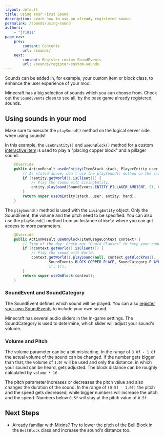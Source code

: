 ```yaml
---
layout: default
title: Using Your First Sound
description: Learn how to use an already registered sound.
permalink: /sounds/using-sound
authors:
    - "jr1811"
page_nav:
    prev:
        content: Contents
        url: /sounds/
    next:
        content: Register custom SoundEvents
        url: /sounds/register-custom-sounds
---
```


Sounds can be added in, for example, your custom item or block class, to enhance the user experience of your mod.

Minecraft has a big selection of sounds which you can choose from. Check out the `SoundEvents` class to see all, by the base game already registered, sounds.

## Using sounds in your mod

Make sure to execute the `playSound()` method on the logical server side when using sounds!

In this example, the `useOnEntity()` and `useOnBlock()` method for a custom [interactive Item](/items/interactive-items) is used to play a "placing copper block" and a pillager sound.

```java
    @Override
    public ActionResult useOnEntity(ItemStack stack, PlayerEntity user, LivingEntity entity, Hand hand) {
        // As stated above, don't use the playSound() mothod on the client side.
        if (!entity.getWorld().isClient()) {
            // Play the sound with LivingEntity.
            entity.playSound(SoundEvents.ENTITY_PILLAGER_AMBIENT, 2f, 0.7f);
        }
        return super.useOnEntity(stack, user, entity, hand);
    }

```

The `playSound()` method is used with the `LivingEntity` object. Only the SoundEvent, the volume and the pitch need to be specified. You can also use the `playSound()`  method from an Instance of `World` where you can get access to more parameters.

```java
    @Override
    public ActionResult useOnBlock(ItemUsageContext context) {
        // Tipp of the day: Check out "Guard Clauses" to keep your code clean.
        if (!context.getWorld().isClient()) {
            // Play the sound with World.
            context.getWorld().playSound(null, context.getBlockPos(), 
                    SoundEvents.BLOCK_COPPER_PLACE, SoundCategory.PLAYERS, 
                    1f, 1f);
        }        
        return super.useOnBlock(context);
    }
```

### SoundEvent and SoundCategory

The SoundEvent defines which sound will be played. You can also [register your own SoundEvents](/sounds/register-custom-sounds) to include your own sound.

Minecraft has several audio sliders in the In-game settings. The SoundCategory is used to determine, which slider will adjust your sound's volume.

### Volume and Pitch

The volume parameter can be a bit misleading. In the range of `0.0f - 1.0f` the actual volume of the sound can be changed. If the number gets bigger than that, the volume of `1.0f` will be used and only the distance, in which your sound can be heard, gets adjusted. The block distance can be roughly calculated by `volume * 16`.

The pitch parameter increases or decreases the pitch value and also changes the duration of the sound. In the range of `(0.5f - 1.0f)` the pitch and the speed gets decreased, while bigger numbers will increase the pitch and the speed. Numbers below `0.5f` will stay at the pitch value of `0.5f`.

## Next Steps

- Already familiar with [Mixins](/introduction/mixins)? Try to lower the pitch of the Bell Block in the `BellBlock` class and increase the sound's distance too.